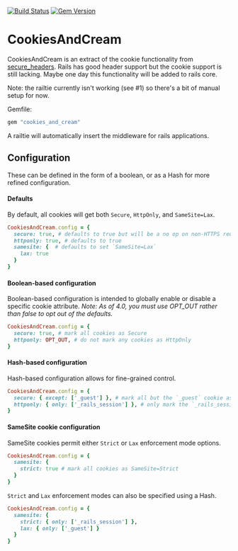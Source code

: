 [![Build Status](https://travis-ci.org/oreoshake/cookies_and_cream.svg?branch=master)](https://travis-ci.org/oreoshake/cookies_and_cream) [![Gem Version](https://badge.fury.io/rb/cookies_and_cream.svg)](https://badge.fury.io/rb/cookies_and_cream)

# CookiesAndCream

CookiesAndCream is an extract of the cookie functionality from [secure_headers](https://github.com/twitter/secure_headers). Rails has good header support but the cookie support is still lacking. Maybe one day this functionality will be added to rails core.

Note: the railtie currently isn't working (see #1) so there's a bit of manual setup for now.

Gemfile:

```ruby
gem "cookies_and_cream"
```

A railtie will automatically insert the middleware for rails applications.

## Configuration

These can be defined in the form of a boolean, or as a Hash for more refined configuration.

#### Defaults

By default, all cookies will get both `Secure`, `HttpOnly`, and `SameSite=Lax`.

```ruby
CookiesAndCream.config = {
  secure: true, # defaults to true but will be a no op on non-HTTPS requests
  httponly: true, # defaults to true
  samesite: {  # defaults to set `SameSite=Lax`
    lax: true
  }
}
```

#### Boolean-based configuration

Boolean-based configuration is intended to globally enable or disable a specific cookie attribute. *Note: As of 4.0, you must use OPT_OUT rather than false to opt out of the defaults.*

```ruby
CookiesAndCream.config = {
  secure: true, # mark all cookies as Secure
  httponly: OPT_OUT, # do not mark any cookies as HttpOnly
}
```

#### Hash-based configuration

Hash-based configuration allows for fine-grained control.

```ruby
CookiesAndCream.config = {
  secure: { except: ['_guest'] }, # mark all but the `_guest` cookie as Secure
  httponly: { only: ['_rails_session'] }, # only mark the `_rails_session` cookie as HttpOnly
}
```

#### SameSite cookie configuration

SameSite cookies permit either `Strict` or `Lax` enforcement mode options.

```ruby
CookiesAndCream.config = {
  samesite: {
    strict: true # mark all cookies as SameSite=Strict
  }
}
```

`Strict` and `Lax` enforcement modes can also be specified using a Hash.

```ruby
CookiesAndCream.config = {
  samesite: {
    strict: { only: ['_rails_session'] },
    lax: { only: ['_guest'] }
  }
}
```
